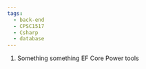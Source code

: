 ```yaml
---
tags:
  - back-end
  - CPSC1517
  - Csharp
  - database
---
```

1. Something something EF Core Power tools

